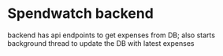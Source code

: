 # Spendwatch backend 

backend has api endpoints to get expenses from DB; also starts
background thread to update the DB with latest expenses

